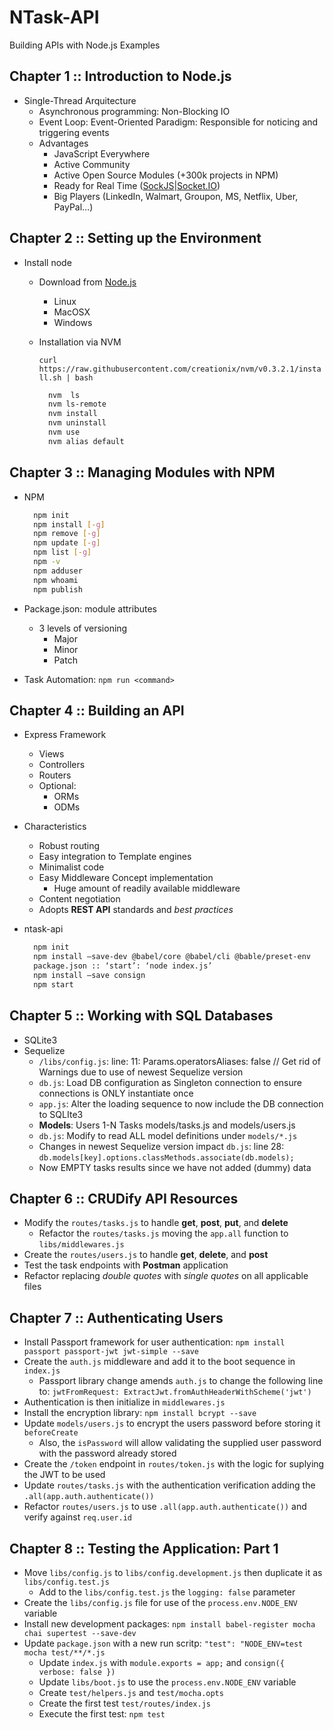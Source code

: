 
# NTask-API

Building APIs with Node.js Examples

## Chapter 1 :: Introduction to Node.js

- Single-Thread Arquitecture
  - Asynchronous programming: Non-Blocking IO
  - Event Loop: Event-Oriented Paradigm: Responsible for noticing and triggering events
  - Advantages
    - JavaScript Everywhere
    - Active Community
    - Active Open Source Modules (+300k projects in NPM)
    - Ready for Real Time ([SockJS](http://sockjs.org)|[Socket.IO](https://socket.io/))
    - Big Players (LinkedIn, Walmart, Groupon, MS, Netflix, Uber, PayPal…)

## Chapter 2 :: Setting up the Environment

- Install node
  - Download from [Node.js](https://nodejs.org)
    - Linux
    - MacOSX
    - Windows
  - Installation via NVM

    `curl https://raw.githubusercontent.com/creationix/nvm/v0.3.2.1/install.sh | bash`
    ```bash
      nvm  ls
      nvm ls-remote
      nvm install
      nvm uninstall
      nvm use
      nvm alias default
    ```

## Chapter 3 :: Managing Modules with NPM

- NPM

  ```bash
    npm init
    npm install [-g]
    npm remove [-g]
    npm update [-g]
    npm list [-g]
    npm -v
    npm adduser
    npm whoami
    npm publish
  ```

- Package.json: module attributes
  - 3 levels of versioning
    - Major
    - Minor
    - Patch
- Task Automation: `npm run <command>`

## Chapter 4 :: Building an API

- Express Framework
  - Views
  - Controllers
  - Routers
  - Optional:
    - ORMs
    - ODMs
- Characteristics
  - Robust routing
  - Easy integration to Template engines
  - Minimalist code
  - Easy Middleware Concept implementation
    - Huge amount of readily available middleware
  - Content negotiation
  - Adopts **REST API** standards and *best practices*
- ntask-api

  ```bash
    npm init
    npm install —save-dev @babel/core @babel/cli @bable/preset-env
    package.json :: ‘start’: ‘node index.js’
    npm install —save consign
    npm start
  ```

## Chapter 5 :: Working with SQL Databases

- SQLite3
- Sequelize
  - `/libs/config.js`: line: 11: Params.operatorsAliases: false // Get rid of Warnings due to use of newest Sequelize version
  - `db.js`: Load DB configuration as Singleton connection to ensure connections is ONLY instantiate once
  - `app.js`: Alter the loading sequence to now include the DB connection to SQLIte3
  - **Models**: Users 1-N Tasks models/tasks.js and models/users.js
  - `db.js`: Modify to read ALL model definitions under `models/*.js`
  - Changes in newest Sequelize version impact `db.js`: line 28: `db.models[key].options.classMethods.associate(db.models);`
  - Now EMPTY tasks results since we have not added (dummy) data

## Chapter 6 :: CRUDify API Resources

- Modify the `routes/tasks.js` to handle **get**, **post**, **put**, and **delete**
  - Refactor the `routes/tasks.js` moving the `app.all` function to `libs/middlewares.js`
- Create the `routes/users.js` to handle **get**, **delete**, and **post**
- Test the task endpoints with **Postman** application
- Refactor replacing *double quotes* with *single quotes* on all applicable files

## Chapter 7 :: Authenticating Users

- Install Passport framework for user authentication: `npm install passport passport-jwt jwt-simple --save`
- Create the `auth.js` middleware and add it to the boot sequence in `index.js`
  - Passport library change amends `auth.js` to change the following line to: `jwtFromRequest: ExtractJwt.fromAuthHeaderWithScheme('jwt')`
- Authentication is then initialize in `middlewares.js`
- Install the encryption library: `npm install bcrypt --save`
- Update `models/users.js` to encrypt the users password before storing it `beforeCreate`
  - Also, the `isPassword` will allow validating the supplied user password with the password already stored
- Create the `/token` endpoint in `routes/token.js` with the logic for suplying the JWT to be used
- Update `routes/tasks.js` with the authentication verification adding the `.all(app.auth.authenticate())`
- Refactor `routes/users.js` to use `.all(app.auth.authenticate())` and verify against `req.user.id`

## Chapter 8 :: Testing the Application: Part 1

- Move `libs/config.js` to `libs/config.development.js` then duplicate it as `libs/config.test.js`
  - Add to the `libs/config.test.js` the `logging: false` parameter
- Create the `libs/config.js` file for use of the `process.env.NODE_ENV` variable
- Install new development packages: `npm install babel-register mocha chai supertest --save-dev`
- Update `package.json` with a new run scritp: `"test": "NODE_ENV=test mocha test/**/*.js`
  - Update `index.js` with `module.exports = app;` and `consign({ verbose: false })`
  - Update `libs/boot.js` to use the `process.env.NODE_ENV` variable
  - Create `test/helpers.js` and `test/mocha.opts`
  - Create the first test `test/routes/index.js`
  - Execute the first test: `npm test`
